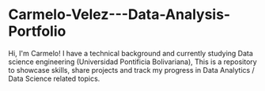 # Carmelo-Velez---Data-Analysis-Portfolio
Hi, I'm Carmelo! I have a technical background and currently studying Data science engineering (Universidad Pontificia Bolivariana), This is a repository to showcase skills, share projects and track my progress in Data Analytics / Data Science related topics.
